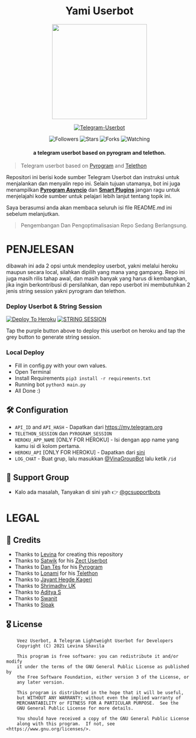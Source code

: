 <h1 align="center"><b>Yami Userbot</b></h1>
<p align="center">
<img src="https://telegra.ph/file/b18a1a786e370ca903f6f.jpg" width="256" height="256"/>
</p>

<p align="center">
<a href="#"><img title="Telegram-Userbot" src="https://img.shields.io/badge/Telegram%20Userbot-blue?colorA=%23ff0000&colorB=00BFFF&style=for-the-badge"></a>
</p>
<p align="center">
<img title="Followers" src="https://img.shields.io/github/followers/levina-lab?label=Followers&color=gold&style=flat-square">
<img title="Stars" src="https://img.shields.io/github/stars/levina-lab/vinauserbot?label=Stars&color=magenta&style=flat-square">
<img title="Forks" src="https://img.shields.io/github/forks/levina-lab/vinauserbot?label=Forks&color=brickred&style=flat-square">
<img title="Watching" src="https://img.shields.io/github/watchers/levina-lab/vinauserbot?label=Watchers&color=red&style=flat-square">
</p>
<h4 align="center">a telegram userbot based on pyrogram and telethon.</h4>

> Telegram userbot based on [Pyrogram](https://github.com/pyrogram/pyrogram) and [Telethon](https://github.com/LonamiWebs/Telethon)

Repositori ini berisi kode sumber Telegram Userbot dan instruksi untuk menjalankan dan menyalin repo ini. Selain tujuan utamanya, bot ini juga menampilkan [**Pyrogram Asyncio**](https:////github.com/pyrogram/pyrogram/issues/181) dan [**Smart Plugins**](https://docs.pyrogram.org/topics/smart-plugins) jangan ragu untuk menjelajahi kode sumber untuk pelajari lebih lanjut tentang topik ini.

Saya berasumsi anda akan membaca seluruh isi file README.md ini sebelum melanjutkan.

> Pengembangan Dan Pengoptimalisasian Repo Sedang Berlangsung.

# PENJELESAN
dibawah ini ada 2 opsi untuk mendeploy userbot, yakni melalui heroku maupun secara local, silahkan dipilih yang mana yang gampang. Repo ini juga masih rilis tahap awal, dan masih banyak yang harus di kembangkan, jika ingin berkontribusi di persilahkan, dan repo userbot ini membutuhkan 2 jenis string session yakni pyrogram dan telethon.

### Deploy Userbot & String Session
[![Deploy To Heroku](https://www.herokucdn.com/deploy/button.svg)](https://dashboard.heroku.com/new?template=https://github.com/FawazXs/YamiUserbot) [![STRING SESSION](https://replit.com/badge/github/ShivangKakkar/StringSessionBot)](https://replit.com/@ShivangKakkar/bot.py)

Tap the purple button above to deploy this userbot on heroku and tap the grey button to generate string session.

### Local Deploy
- Fill in config.py with your own values.
- Open Terminal
- Install Requirements `pip3 install -r requirements.txt`
- Running bot `python3 main.py`
- All Done :)

## 🛠 Configuration
- `API_ID` and `API_HASH` - Dapatkan dari https://my.telegram.org
- `TELETHON_SESSION` dan `PYROGRAM_SESSION`
- `HEROKU_APP_NAME` [ONLY FOR HEROKU] - Isi dengan app name yang kamu isi di kolom pertama.
- `HEROKU_API` [ONLY FOR HEROKU] - Dapatkan dari [sini](https://dashboard.heroku.com/account)
- `LOG_CHAT` - Buat grup, lalu masukkan [@VinaGroupBot](https://telegram.me/VinaGroupBot) lalu ketik `/id`

## 💬 Support Group
- Kalo ada masalah, Tanyakan di sini yah 👉 [@gcsupportbots](https://telegram.me/gcsupportbots)

# LEGAL
## 💖 Credits

- Thanks to [Levina](https://github.com/levina-lab) for creating this repository
- Thanks to [Satwik](https://github.com/okay-retard) for his [Zect Userbot](https://github.com/okay-retard/ZectUserbot)
- Thanks to [Dan Tès](https://github.com/delivrance) for his [Pyrogram](https://docs.pyrogram.org)
- Thanks to [Lonami](https://github.com/lonami/) for his [Telethon](https://docs.telethon.dev)
- Thanks to [Jayant Hegde Kageri](https://github.com/jayantkageri)
- Thanks to [Shrimadhv UK](https://github.com/SpEcHiDe)
- Thanks to [Aditya S](https://github.com/xditya)
- Thanks to [Swanit](https://github.com/swatv3nub)
- Thanks to [Sipak](https://github.com/ProgrammingError)

## 🎖 License
```
    Veez Userbot, A Telegram Lightweight Userbot for Developers
    Copyright (C) 2021 Levina Shavila

    This program is free software: you can redistribute it and/or modify
    it under the terms of the GNU General Public License as published by
    the Free Software Foundation, either version 3 of the License, or
    any later version.

    This program is distributed in the hope that it will be useful,
    but WITHOUT ANY WARRANTY; without even the implied warranty of
    MERCHANTABILITY or FITNESS FOR A PARTICULAR PURPOSE.  See the
    GNU General Public License for more details.

    You should have received a copy of the GNU General Public License
    along with this program.  If not, see <https://www.gnu.org/licenses/>.
````
